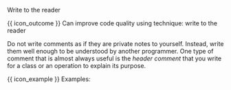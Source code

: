 <span id="title">Write to the reader</span>

<span id="prereqs"></span>

<span id="outcomes">{{ icon_outcome }} Can improve code quality using technique: write to the reader </span>

<div id="body">

Do not write comments as if they are private notes to yourself. Instead, write them well enough to be understood by another programmer. One type of comment that is almost always useful is the _header comment_ that you write for a class or an operation to explain its purpose.

<box>

{{ icon_example }} Examples:

<div class="alt-java">

<include src="example-java.md" />

</div>
<div class="alt-python">

<include src="example-python.md" />

</div>

</box>


</div>

<div id="extras">
</div>
